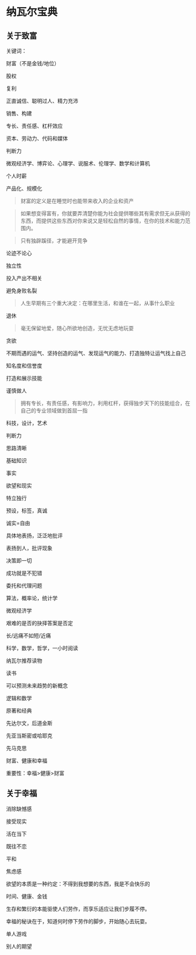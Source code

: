# 纳瓦尔宝典

## 关于致富

关键词：

财富（不是金钱/地位）

股权

复利

正直诚信、聪明过人、精力充沛

销售、构建

专长、责任感、杠杆效应

资本、劳动力、代码和媒体

判断力

微观经济学、博弈论、心理学、说服术、伦理学、数学和计算机

个人时薪

产品化、规模化


>财富的定义是在睡觉时也能带来收入的企业和资产

>如果想变得富有，你就要弄清楚你能为社会提供哪些其有需求但无从获得的东西，而提供这些东西对你来说又是轻松自然的事情，在你的技术和能力范围内。

>只有独辟蹊径，才能避开竞争

论迹不论心

独立性

投入产出不相关

避免身败名裂

>人生早期有三个重大决定：在哪里生活，和谁在一起，从事什么职业

退休

>毫无保留地爱，随心所欲地创造，无忧无虑地玩耍

贪欲

不期而遇的运气、坚持创造的运气、发现运气的能力、打造独特让运气找上自己

知名度和信誉度

打造和展示技能

谨慎做人

> 拥有专长，有责任感，有影响力，利用杠杆，获得独步天下的技能组合，在自己的专业领域做到首屈一指

科技，设计，艺术

判断力

思路清晰

基础知识

事实

欲望和现实

特立独行

预设，标签，真诚

诚实=自由

具体地表扬，泛泛地批评

表扬到人，批评现象

决策即一切

成功就是不犯错

委托和代理问题

算法，概率论，统计学

微观经济学

艰难的是否的抉择答案是否定

长/远痛不如短/近痛

科学，数学，哲学，一小时阅读

纳瓦尔推荐读物

读书

可以预测未来趋势的新概念

逻辑和数学

原著和经典

先达尔文，后道金斯

先亚当斯密或哈耶克

先马克思

财富、健康和幸福

重要性：幸福>健康>财富

## 关于幸福

消除缺憾感

接受现实

活在当下

既往不恋

平和

焦虑感

欲望的本质是一种约定：不得到我想要的东西，我是不会快乐的

时间、健康、金钱

生存和繁衍的本能驱使人们劳作，而享乐适应让我们步履不停。

幸福的秘诀在于，知道何时停下劳作的脚步，开始随心去玩耍。

单人游戏

别人的期望

